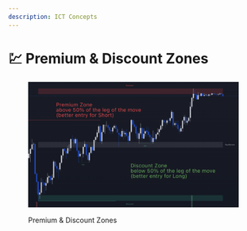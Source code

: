 ```yaml
---
description: ICT Concepts
---
```


# 💹 Premium & Discount Zones

<figure><img src="../.gitbook/assets/image (15) (1).png" alt=""><figcaption><p>Premium &#x26; Discount Zones</p></figcaption></figure>
